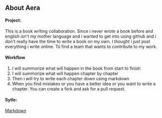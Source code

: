 ## About Aera

#### Project:
This is a book writing collaboration.
Since i never wrote a book before and english isn't my mother language
and i wanted to get into using github and i don't really have the time
to write a book on my own.
I thought i just post everything i write online.
To find a team that wants to contribute to my work.

#### Workflow
1. I will summorize what will happen in the book from start to finish
1. I will summorize what will happen chapter by chapter
1. Then i will try to write each chapter down using markdown  
1. When you find mistakes or you have a better idea or you want to  write a chapter. You can create a fork and ask for a pull request. 

#### Sytle:
[Markdown](https://docs.github.com/en/github/writing-on-github/getting-started-with-writing-and-formatting-on-github/basic-writing-and-formatting-syntax)
